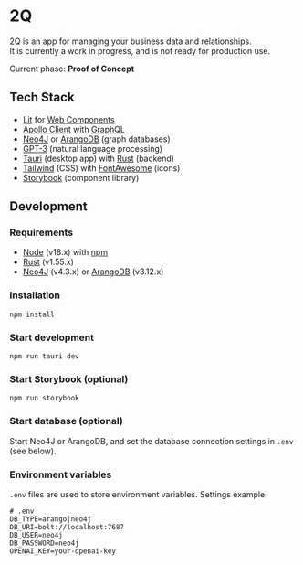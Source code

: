 # 2Q

2Q is an app for managing your business data and relationships.  
It is currently a work in progress, and is not ready for production use.

Current phase: **Proof of Concept**

## Tech Stack
* [Lit](https://lit.dev/) for [Web Components](https://developer.mozilla.org/en-US/docs/Web/Web_Components) 
* [Apollo Client](https://github.com/apollographql/apollo-client) with [GraphQL](https://graphql.org/)
* [Neo4J](https://neo4j.com/) or [ArangoDB](https://www.arangodb.com/) (graph databases)
* [GPT-3](https://openai.com/blog/openai-api/) (natural language processing)
* [Tauri](https://tauri.studio/en/) (desktop app) with [Rust](https://www.rust-lang.org/) (backend)
* [Tailwind](https://tailwindcss.com/) (CSS) with [FontAwesome](https://fontawesome.com/) (icons)
* [Storybook](https://storybook.js.org/) (component library)

## Development

### Requirements
 - [Node](https://nodejs.org/en/) (v18.x) with [npm](https://www.npmjs.com/)
 - [Rust](https://www.rust-lang.org/) (v1.55.x)
 - [Neo4J](https://neo4j.com/download-center/#community) (v4.3.x) or [ArangoDB](https://www.arangodb.com/download-major/) (v3.12.x)

### Installation
	npm install

### Start development
	npm run tauri dev

### Start Storybook (optional)
	npm run storybook

### Start database (optional)
Start Neo4J or ArangoDB, and set the database connection settings in `.env` (see below).

### Environment variables
`.env` files are used to store environment variables. Settings example:

	# .env
	DB_TYPE=arango|neo4j
	DB_URI=bolt://localhost:7687
	DB_USER=neo4j
	DB_PASSWORD=neo4j
	OPENAI_KEY=your-openai-key
